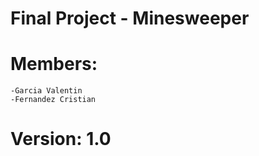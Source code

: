 # Final Project - Minesweeper
# Members:
    -Garcia Valentin
    -Fernandez Cristian

# Version: 1.0